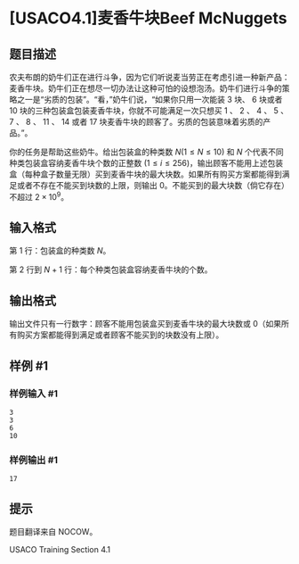 # [USACO4.1]麦香牛块Beef McNuggets

## 题目描述

农夫布朗的奶牛们正在进行斗争，因为它们听说麦当劳正在考虑引进一种新产品：麦香牛块。奶牛们正在想尽一切办法让这种可怕的设想泡汤。奶牛们进行斗争的策略之一是“劣质的包装”。“看，”奶牛们说，“如果你只用一次能装 $3$ 块、 $6$ 块或者 $10$ 块的三种包装盒包装麦香牛块，你就不可能满足一次只想买 $1$ 、 $2$ 、 $4$ 、 $5$ 、 $7$ 、 $8$ 、 $11$ 、 $14$ 或者 $17$ 块麦香牛块的顾客了。劣质的包装意味着劣质的产品。”。

你的任务是帮助这些奶牛。给出包装盒的种类数 $N(1 \le N \le 10)$ 和 $N$ 个代表不同种类包装盒容纳麦香牛块个数的正整数 $(1 \le i \le 256)$，输出顾客不能用上述包装盒（每种盒子数量无限）买到麦香牛块的最大块数。如果所有购买方案都能得到满足或者不存在不能买到块数的上限，则输出 $0$。不能买到的最大块数（倘它存在）不超过 $2\times 10^9$。

## 输入格式

第 $1$ 行：包装盒的种类数 $N$。

第 $2$ 行到 $N+1$ 行：每个种类包装盒容纳麦香牛块的个数。

## 输出格式

输出文件只有一行数字：顾客不能用包装盒买到麦香牛块的最大块数或 $0$（如果所有购买方案都能得到满足或者顾客不能买到的块数没有上限）。

## 样例 #1

### 样例输入 #1
```
3
3
6
10
```

### 样例输出 #1

```
17
```

## 提示

题目翻译来自 NOCOW。

USACO Training Section 4.1

